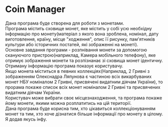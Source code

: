 Coin Manager
=======
Дана програма буде створена для роботи з монетами.  
Програма містить сховище монет, яке містить у собі усю необхідну інформацію про монету(матеріал з якого вона зроблена, номінал, дату виготовлення, країну, місце "ходження", опис її рисунку, пам'ятників культури або історичних постатей, які зображенні на монеті).  
Основне завдання програми - розпнівання монети за допомогою скануючого пристрою(наприклад, Камера мобільного телефону), 
яке отримує зображення монети та розпізнанає зі сховища монет ідентичну.  
Отриману інформацію програма показує користувачу.   
Якщо монета міститься в певних коллекціях(Наприклад, 2 Гривні з зображенням Олекснадра Ляпунова є частиною всіх викарбуваних монет НБУ номіналом 2 Гривні, присвячені видатним діячам України), то прорама покаже список всіх монет номіналом 2 Гривні та присвячених видатним діячам України.  
Користувач може вибрати своє місцезнаходження, та програма покаже йому монети, якими можна розплатитись на цій території.   
Дана програма буде корисна тим, хто цікавиться коллекціонуванням монет та тим, хто хоче дізнатися більше інформації про монету в цілому.  
Я додав якусь інфу.



